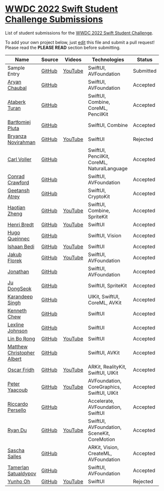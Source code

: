 # [WWDC 2022 Swift Student Challenge Submissions](https://wwdc.github.io/2022)

List of student submissions for the [WWDC 2022 Swift Student Challenge](https://developer.apple.com/wwdc22/swift-student-challenge/).

To add your own project below, just [edit](https://github.com/wwdc/2022/edit/main/README.md) this file and submit a pull request! Please read the **PLEASE READ** section before submitting.

<!-- PLEASE READ! -->
<!-- Insert your name below in alphabetical order by first name. -->
<!-- Please only submit the playgrounds that you submitted for WWDC 2022. -->
<!-- Watch out for columns, you must have 6 pipes or else the gh-pages won't like it. -->
<!-- Please choose one of the following values for the status column: Submitted, Rejected or Accepted -->
<!-- Technologies column should contain 4 maximum, excluding PlaygroundSupport! -->
<!-- We'll try to add all videos to our YouTube Playlist, but if you notice yours isn't added after a few days, please ping @julianschiavo in your *original* PR! -->


| Name | Source |    Videos    | Technologies | Status |
|------|--------|--------------|--------------|--------|
|Sample Entry|[GitHub](https://github.com/wwdc/2022)|[YouTube](https://youtu.be/dQw4w9WgXcQ)|SwiftUI, AVFoundation|Submitted|
|[Aryan Chaubal](https://github.com/chaubss)|[GitHub](https://github.com/chaubss/Turing-Machine-WWDC22)||SwiftUI, AVFoundation|Accepted|
|[Ataberk Turan](https://github.com/ataberkturan)|[GitHub](https://github.com/ataberkturan/ParkinsonAI)||SwiftUI, Combine, CoreML, PencilKit|Accepted|
|[Bartłomiej Pluta](https://github.com/bpluta)|[GitHub](https://github.com/bpluta/Pwnground)||SwiftUI, Combine|Accepted|
|[Bryanza Novirahman](https://github.com/bryanzanr)|[GitHub](https://github.com/bryanzanr/drawer)|[YouTube](https://youtu.be/ZIRQrQKmxsQ)|SwiftUI|Rejected|
|[Carl Voller](https://www.linkedin.com/in/carl-ian-voller)|[GitHub](https://github.com/Portatolova/WWDC2022-Wholesome)||SwiftUI, PencilKit, CoreML, NaturalLanguage|Accepted|
|[Conrad Crawford](https://cnrad.dev)|[GitHub](https://github.com/cnrad/polyvisual)||SwiftUI, AVFoundation|Accepted|
|[Geetansh Atrey](https://github.com/geetanshatrey)|[GitHub](https://github.com/geetanshatrey/Vault)||SwiftUI, CryptoKit|Accepted|
|[Haotian Zheng](https://haotianzheng.com/)|[GitHub](https://github.com/JustinFincher/WWDC2022-SwiftUINodeEditor)|[YouTube](https://youtu.be/B6D3y49WOEQ)|SwiftUI, Combine, SpriteKit|Accepted|
|[Henri Bredt](https://henribredt.de)|[GitHub](https://github.com/henribredt/Typography-WWDC22)|[YouTube](https://www.youtube.com/watch?v=AiK6CGgM71w)|SwiftUI|Accepted|
|[Hugo Queinnec](https://github.com/hugoqnc)|[GitHub](https://github.com/hugoqnc/Split)||SwiftUI, Vision|Accepted|
|[Ishaan Bedi](https://github.com/ishaanbedi)|[GitHub](https://github.com/ishaanbedi/Chipify-WWDC22)|[YouTube](https://youtu.be/bWf6gNBQSB8)|SwiftUI|Accepted|
|[Jakub Florek](https://github.com/MAJKFL)|[GitHub](https://github.com/MAJKFL/Audioqe-WWDC22)|[YouTube](https://youtu.be/TnayjRjrYp8)|SwiftUI, AVFoundation|Accepted|
|[Jonathan](https://github.com/fuzzynat26)|[GitHub](https://github.com/FuzzyNat26/build-with-math)||SwiftUI, AVFoundation|Accepted|
|[Ju DongSeok](https://github.com/MojitoBar)|[GitHub](https://github.com/MojitoBar/SpaceHash)||SwiftUI, SpriteKit|Accepted|
|[Karandeep Singh](https://sg.linkedin.com/in/karandeep-singh-635888213)|[GitHub](https://github.com/ConfuseIous/ASLearn)||UIKit, SwiftUI, CoreML, AVKit |Accepted|
|[Kenneth Chew](https://github.com/kthchew/)|[GitHub](https://github.com/kthchew/wwdc22-mystack)||SwiftUI|Accepted|
|[Lexline Johnson](https://github.com/codeswift27)|[GitHub](https://github.com/codeswift27/quantum-entanglement.git)||SwiftUI|Accepted|
|[Lin Bo Rong](https://github.com/rong1002)|[GitHub](https://github.com/rong1002/2022WWDC_Swift-Student-Challenge_Burn-Calories)|[YouTube](https://www.youtube.com/watch?v=UTRDFw31SUA&t)|SwiftUI|Accepted|
|[Matthew Christopher Albert](https://github.com/MatthewCAlbert)|[GitHub](https://github.com/MatthewCAlbert/wwdc2022-submission)||SwiftUI, AVKit|Accepted|
|[Oscar Fridh](https://www.linkedin.com/in/oscar-fridh-03279b125/)|[GitHub](https://github.com/OscarFridh/WWDC22)|[YouTube](https://www.youtube.com/watch?v=Yvlz3F5ZXkg)|ARKit, RealityKit, SwiftUI, UIKit|Accepted|
|[Peter Yaacoub](https://github.com/Yaacoub)|[GitHub](https://github.com/Yaacoub/Swift-Student-Challenge/tree/main/WWDC%202022)|[YouTube](https://youtu.be/t4NQSHLIbaw)|AVFoundation, CoreGraphics, SwiftUI, UIKit|Accepted|
|[Riccardo Persello](https://github.com/persello)|[GitHub](https://github.com/persello/ssc22)||Accelerate, AVFoundation, SwiftUI|Accepted|
|[Ryan Du](https://github.com/ryendu)|[GitHub](https://github.com/ryendu/GradientDescend)|[YouTube](https://www.youtube.com/watch?v=TINWpa961VE)|SwiftUI, AVFoundation, SceneKit, CoreMotion|Accepted|
|[Sascha Salles](https://github.com/saschasalles)|[GitHub](https://github.com/saschasalles/Athletic-Robot.swiftpm)||ARKit, Vision, CreateML, AVFoundation|Accepted|
|[Tamerlan Satualdypov](https://github.com/onl1ner)|[GitHub](https://github.com/onl1ner/Morse)||SwiftUI, AVFoundation|Accepted|
|[Yunho Oh](https://github.com/Helloyunho)|[GitHub](https://github.com/Helloyunho/about_computer_bits)|[YouTube](https://youtu.be/V8Zhc-dDbVI)|SwiftUI|Rejected|


